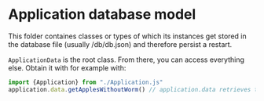 # Application database model

This folder containes classes or types of which its instances get stored in the database file (usually /db/db.json) and therefore persist a restart. 

`ApplicationData` is the root class. From there, you can access everything else. Obtain it with for example with:
````typescript
import {Application} from "./Application.js"
application.data.getApplesWithoutWorm() // application.data retrieves the one-and-only ApplicationData instance 
````

